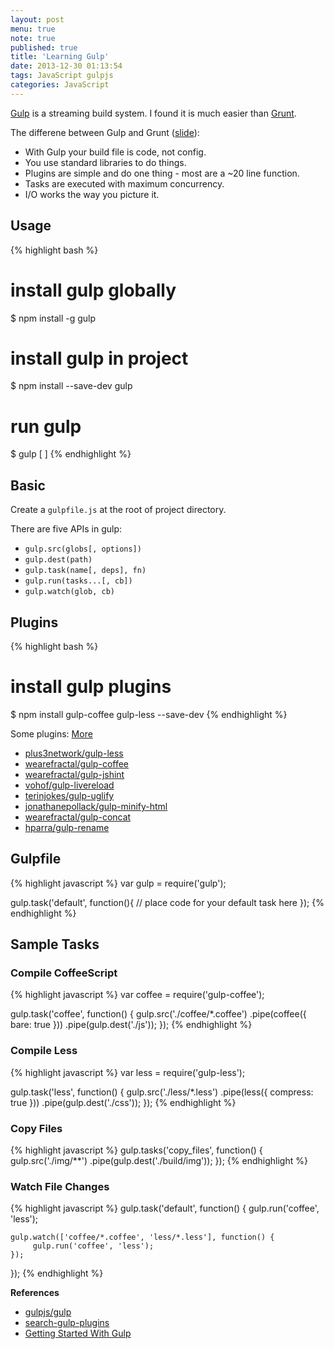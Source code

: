 ```yaml
---
layout: post
menu: true
note: true
published: true
title: 'Learning Gulp'
date: 2013-12-30 01:13:54
tags: JavaScript gulpjs
categories: JavaScript
---
```


[Gulp](https://github.com/gulpjs/gulp/) is a streaming build system.
I found it is much easier than [Grunt](http://gruntjs.com/).

The differene between Gulp and Grunt ([slide](http://slid.es/contra/gulp)):

- With Gulp your build file is code, not config.
- You use standard libraries to do things.
- Plugins are simple and do one thing - most are a ~20 line function.
- Tasks are executed with maximum concurrency.
- I/O works the way you picture it.

## Usage

{% highlight bash %}
# install gulp globally
$ npm install -g gulp
# install gulp in project
$ npm install --save-dev gulp
# run gulp
$ gulp [<task> <othertask>]
{% endhighlight %}

## Basic

Create a `gulpfile.js` at the root of project directory.

There are five APIs in gulp:

- `gulp.src(globs[, options])`
- `gulp.dest(path)`
- `gulp.task(name[, deps], fn)`
- `gulp.run(tasks...[, cb])`
- `gulp.watch(glob, cb)`

## Plugins

{% highlight bash %}
# install gulp plugins
$ npm install gulp-coffee gulp-less --save-dev
{% endhighlight %}

Some plugins: [More](http://gratimax.github.io/search-gulp-plugins/)

- [plus3network/gulp-less](https://github.com/plus3network/gulp-less)
- [wearefractal/gulp-coffee](https://github.com/wearefractal/gulp-coffee)
- [wearefractal/gulp-jshint](https://github.com/wearefractal/gulp-jshint)
- [vohof/gulp-livereload](https://github.com/vohof/gulp-livereload)
- [terinjokes/gulp-uglify](https://github.com/terinjokes/gulp-uglify)
- [jonathanepollack/gulp-minify-html](https://github.com/jonathanepollack/gulp-minify-html)
- [wearefractal/gulp-concat](https://github.com/wearefractal/gulp-concat)
- [hparra/gulp-rename](https://github.com/hparra/gulp-rename)

## Gulpfile

{% highlight javascript %}
var gulp = require('gulp');

gulp.task('default', function(){
  // place code for your default task here
});
{% endhighlight %}

## Sample Tasks

### Compile CoffeeScript

{% highlight javascript %}
var coffee = require('gulp-coffee');

gulp.task('coffee', function() {
  gulp.src('./coffee/*.coffee')
      .pipe(coffee({ bare: true }))
      .pipe(gulp.dest('./js'));
});
{% endhighlight %}

### Compile Less

{% highlight javascript %}
var less = require('gulp-less');

gulp.task('less', function() {
  gulp.src('./less/*.less')
      .pipe(less({ compress: true }))
      .pipe(gulp.dest('./css'));
});
{% endhighlight %}

### Copy Files

{% highlight javascript %}
gulp.tasks('copy_files', function() {
  gulp.src('./img/**')
      .pipe(gulp.dest('./build/img'));
});
{% endhighlight %}

### Watch File Changes

{% highlight javascript %}
gulp.task('default', function() {
    gulp.run('coffee', 'less');

    gulp.watch(['coffee/*.coffee', 'less/*.less'], function() {
         gulp.run('coffee', 'less');
    });
});
{% endhighlight %}

**References**

- [gulpjs/gulp](https://github.com/gulpjs/gulp/)
- [search-gulp-plugins](http://gratimax.github.io/search-gulp-plugins/)
- [Getting Started With Gulp](http://travismaynard.com/writing/getting-started-with-gulp)

